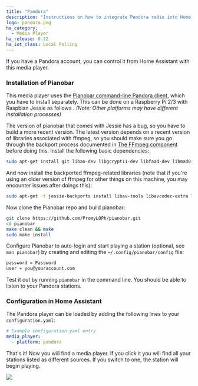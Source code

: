 ```yaml
---
title: "Pandora"
description: "Instructions on how to integrate Pandora radio into Home Assistant."
logo: pandora.png
ha_category:
  - Media Player
ha_release: 0.22
ha_iot_class: Local Polling
---
```


If you have a Pandora account, you can control it from Home Assistant with this media player.


### Installation of Pianobar

This media player uses the [Pianobar command-line Pandora client](https://github.com/PromyLOPh/pianobar), which you have to install separately. This can be done on a Raspberry Pi 2/3 with Raspbian Jessie as follows . _(Note: Other platforms may have different installation processes)_

The version of pianobar that comes with Jessie has a bug, so you have to build a more recent version. The latest version depends on a recent version of libraries associated with ffmpeg, so you should make sure you go through the backport process documented in [The FFmpeg component](/integrations/ffmpeg/) before doing this. Install the following basic dependencies:

```bash
sudo apt-get install git libao-dev libgcrypt11-dev libfaad-dev libmad0-dev libjson-c-dev make pkg-config  libcurl4-openssl-dev
```

And now install the backported ffmpeg-related libraries (note that if you're using an older version of ffmpeg for other things on this machine, you may encounter issues after doings this):

```bash
sudo apt-get -t jessie-backports install libav-tools libavcodec-extra libavcodec-dev libavfilter-dev libavformat-dev
```

Now clone the Pianobar repo and build pianobar:

```bash
git clone https://github.com/PromyLOPh/pianobar.git
cd pianobar
make clean && make
sudo make install
```

Configure Pianobar to auto-login and start playing a station (optional, see `man pianobar`) by creating and editing the `~/.config/pianobar/config` file:

```bash
password = Password
user = you@youraccount.com
```

Test it out by running `pianobar` in the command line. You should be able to listen to your Pandora stations.

### Configuration in Home Assistant

The Pandora player can be loaded by adding the following lines to your `configuration.yaml`:

```yaml
# Example configuration.yaml entry
media_player:
  - platform: pandora
```

That's it! Now you will find a media player. If you click it you will find all your stations listed as different sources. If you switch to one, the station will begin playing.

<p class='img'>
<img src='/images/screenshots/pandora_player.png' />
</p>

